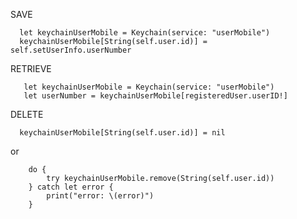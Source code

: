 

SAVE

      let keychainUserMobile = Keychain(service: "userMobile")
      keychainUserMobile[String(self.user.id)] = self.setUserInfo.userNumber
      
RETRIEVE

       let keychainUserMobile = Keychain(service: "userMobile")
       let userNumber = keychainUserMobile[registeredUser.userID!]

DELETE

      keychainUserMobile[String(self.user.id)] = nil

or

        do {
            try keychainUserMobile.remove(String(self.user.id))
        } catch let error {
            print("error: \(error)")
        }
